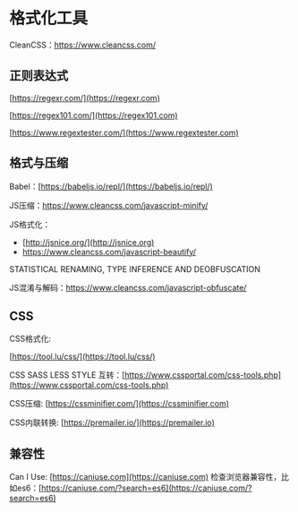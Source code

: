 # 格式化工具

CleanCSS：https://www.cleancss.com/

## 正则表达式

[https://regexr.com/](https://regexr.com)

[https://regex101.com/](https://regex101.com)

[https://www.regextester.com/](https://www.regextester.com)

## 格式与压缩

Babel：[https://babeljs.io/repl/](https://babeljs.io/repl/)

JS压缩：https://www.cleancss.com/javascript-minify/

JS格式化：

- [http://jsnice.org/](http://jsnice.org)
- https://www.cleancss.com/javascript-beautify/

STATISTICAL RENAMING, TYPE INFERENCE AND DEOBFUSCATION

JS混淆与解码：https://www.cleancss.com/javascript-obfuscate/

## CSS

CSS格式化:

[https://tool.lu/css/](https://tool.lu/css/)

CSS SASS LESS STYLE 互转：[https://www.cssportal.com/css-tools.php](https://www.cssportal.com/css-tools.php)

CSS压缩: [https://cssminifier.com/](https://cssminifier.com)

CSS内联转换: [https://premailer.io/](https://premailer.io)

## 兼容性

Can I Use: [https://caniuse.com](https://caniuse.com) 检查浏览器兼容性，比如es6：[https://caniuse.com/?search=es6](https://caniuse.com/?search=es6)
